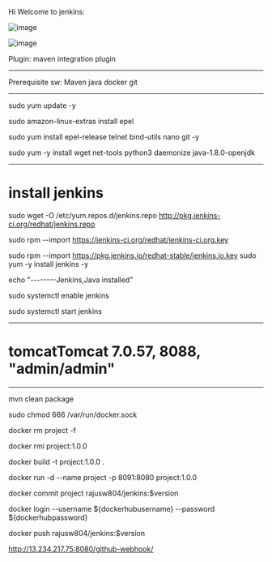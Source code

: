 Hi Welcome to jenkins:

![image](https://user-images.githubusercontent.com/97225776/159006964-5c6d8ecb-2621-4fb5-9b03-3d5fc59ffef6.png)

![image](https://user-images.githubusercontent.com/97225776/159699729-ba5ad72d-1b82-4885-b78e-6474efa81ca7.png)


Plugin:
maven integration plugin

------------------------
Prerequisite sw:
Maven
java
docker
git

------------------

sudo yum update -y

sudo amazon-linux-extras install epel

sudo yum install epel-release telnet bind-utils nano git -y

sudo yum -y install wget net-tools python3 daemonize java-1.8.0-openjdk

--------------------------

# install jenkins

sudo wget -O /etc/yum.repos.d/jenkins.repo http://pkg.jenkins-ci.org/redhat/jenkins.repo

sudo rpm --import https://jenkins-ci.org/redhat/jenkins-ci.org.key

sudo rpm --import https://pkg.jenkins.io/redhat-stable/jenkins.io.key
sudo yum -y install jenkins -y

echo "--------Jenkins,Java installed"

sudo systemctl enable jenkins

sudo systemctl start jenkins

-------------------------------------

# tomcatTomcat 7.0.57, 8088, "admin/admin" 

-----------------------------------------

mvn clean package

sudo chmod 666 /var/run/docker.sock

docker rm project -f

docker rmi project:1.0.0

docker build -t project:1.0.0 .

docker run -d --name project -p 8091:8080 project:1.0.0

docker commit project rajusw804/jenkins:$version

docker login --username ${dockerhubusername} --password ${dockerhubpassword}

docker push rajusw804/jenkins:$version

http://13.234.217.75:8080/github-webhook/
